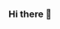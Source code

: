 ### Hi there 👋

<!--
**Miichael-Murphy/Miichael-Murphy** is a ✨ _special_ ✨ repository because its `README.md` (this file) appears on your GitHub profile.

Here are some ideas to get you started:

- 🔭 I’m currently working on ... Learning the basics of Github and Rstudio
- 🌱 I’m currently learning ... How Github works, this sh*t wack
- 👯 I’m looking to collaborate on ... 
- 🤔 I’m looking for help with ...
- 💬 Ask me about ...
- 📫 How to reach me: ... michael.murphy3@students.mq.edu.au
- 😄 Pronouns: ... he/him
- ⚡ Fun fact: ... 
-->
